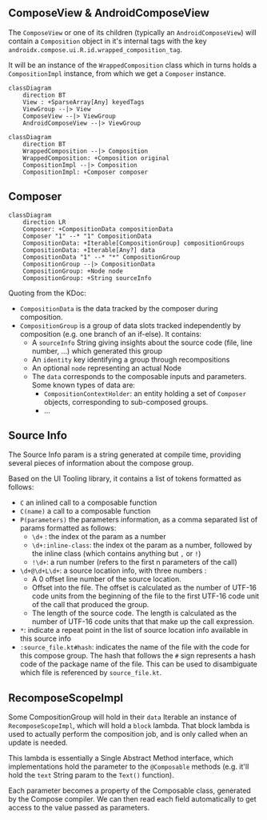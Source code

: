 

## ComposeView & AndroidComposeView

The `ComposeView` or one of its children (typically an `AndroidComposeView`) will contain a `Composition` object 
in it's internal tags with the key `androidx.compose.ui.R.id.wrapped_composition_tag`. 

It will be an instance of the `WrappedComposition` class which in turns holds a `CompositionImpl` instance, 
from which we get a `Composer` instance.  

```mermaid
classDiagram
    direction BT
    View : +SparseArray[Any] keyedTags
    ViewGroup --|> View
    ComposeView --|> ViewGroup
    AndroidComposeView --|> ViewGroup
```

```mermaid
classDiagram
    direction BT
    WrappedComposition --|> Composition
    WrappedComposition: +Composition original
    CompositionImpl --|> Composition
    CompositionImpl: +Composer composer
```

## Composer 

```mermaid
classDiagram
    direction LR
    Composer: +CompositionData compositionData
    Composer "1" --* "1" CompositionData
    CompositionData: +Iterable[CompositionGroup] compositionGroups
    CompositionData: +Iterable[Any?] data
    CompositionData "1" --* "*" CompositionGroup
    CompositionGroup --|> CompositionData
    CompositionGroup: +Node node
    CompositionGroup: +String sourceInfo
```

Quoting from the KDoc: 

- `CompositionData` is the data tracked by the composer during composition.
- `CompositionGroup` is a group of data slots tracked independently by composition (e.g. one branch of an if-else). It contains: 
    - A `sourceInfo` String giving insights about the source code (file, line number, …) which generated this group
    - An `identity` key identifying a group through recompositions
    - An optional `node` representing an actual Node 
    - The `data` corresponds to the composable inputs and parameters. Some known types of data are: 
        - `CompositionContextHolder`: an entity holding a set of `Composer` objects, corresponding to sub-composed groups.
        - …

## Source Info

The Source Info param is a string generated at compile time, 
providing several pieces of information about the compose group. 

Based on the UI Tooling library, it contains a list of tokens formatted as follows: 

- `C` an inlined call to a composable function
- `C(name)` a call to a composable function
- `P(parameters)` the parameters information, as a comma separated list of params formatted as follows: 
    - `\d+` : the index ot the param as a number
    - `\d+:inline-class`: the index ot the param as a number, followed by the inline class (which contains anything but `,` or `!`)
    - `!\d+`: a run number (refers to the first n parameters of the call)
- `\d+@\d+L\d+`: a source location info, with three numbers : 
    - A 0 offset line number of the source location.
    - Offset into the file. The offset is calculated as the number of UTF-16 code units from the beginning of the file to the first UTF-16 code unit of the call that produced the group.
    - The length of the source code. The length is calculated as the number of UTF-16 code units that that make up the call expression.
- `*`: indicate a repeat point in the list of source location info available in this source info
- `:source_file.kt#hash`: indicates the name of the file with the code for this compose group. The hash that follows the `#` sign represents a hash code of the package name of the file. This can be used to disambiguate which file is referenced by `source_file.kt`.

## RecomposeScopeImpl

Some CompositionGroup will hold in their `data` Iterable an instance of `RecomposeScopeImpl`, which will hold a 
`block` lambda. That block lambda is used to actually perform the composition job, and is only called
when an update is needed. 

This lambda is essentially a Single Abstract Method interface, which implementations hold the parameter to 
the `@Composable` methods (e.g. it'll hold the `text` String param to the `Text()` function).

Each parameter becomes a property of the Composable class, generated by the Compose compiler. 
We can then read each field automatically to get access to the value passed as parameters. 


